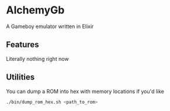 # AlchemyGb

A Gameboy emulator written in Elixir

## Features

Literally nothing right now

## Utilities

You can dump a ROM into hex with memory locations if you'd like

```bash
./bin/dump_rom_hex.sh <path_to_rom>
```
